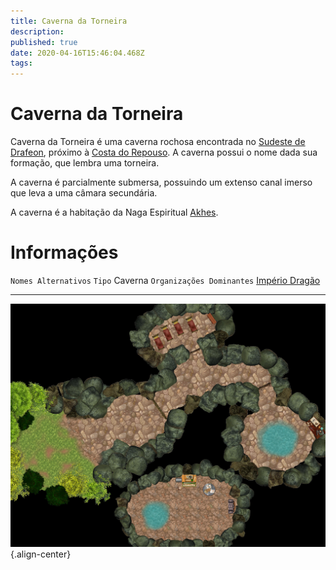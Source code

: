 ```yaml
---
title: Caverna da Torneira
description: 
published: true
date: 2020-04-16T15:46:04.468Z
tags: 
---
```


# Caverna da Torneira
Caverna da Torneira é uma caverna rochosa encontrada no [Sudeste de Drafeon](/lugares/plano-material/drafeon/sudeste-de-drafeon), próximo à [Costa do Repouso](/lugares/plano-material/drafeon/sudeste-de-drafeon/costa-do-repouso#costa-do-repouso). A caverna possui o nome dada sua formação, que lembra uma torneira.

A caverna é parcialmente submersa, possuindo um extenso canal imerso que leva a uma câmara secundária.

A caverna é a habitação da Naga Espiritual [Akhes](/individuos/akhes).

# Informações
`Nomes Alternativos` 
`Tipo` Caverna
`Organizações Dominantes` [Império Dragão](/faccoes/nacoes/imperio-dragao#imperio-dragao)


---
![caverna_da_torneira(44x34).jpg](/uploads/mapas/caverna_da_torneira(44x34).jpg){.align-center}
